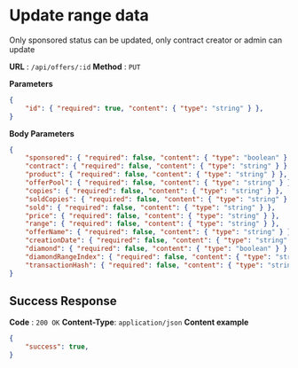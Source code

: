 # Update range data
Only sponsored status can be updated, only contract creator or admin can update

**URL** : `/api/offers/:id`
**Method** : `PUT`

**Parameters**
```json
{
    "id": { "required": true, "content": { "type": "string" } },
}
```

**Body Parameters**
```json
{
    "sponsored": { "required": false, "content": { "type": "boolean" } },
    "contract": { "required": false, "content": { "type": "string" } },
    "product": { "required": false, "content": { "type": "string" } },
    "offerPool": { "required": false, "content": { "type": "string" } },
    "copies": { "required": false, "content": { "type": "string" } },
    "soldCopies": { "required": false, "content": { "type": "string" } },
    "sold": { "required": false, "content": { "type": "string" } },
    "price": { "required": false, "content": { "type": "string" } },
    "range": { "required": false, "content": { "type": "string" } },
    "offerName": { "required": false, "content": { "type": "string" } },
    "creationDate": { "required": false, "content": { "type": "string" } },
    "diamond": { "required": false, "content": { "type": "boolean" } },
    "diamondRangeIndex": { "required": false, "content": { "type": "string" } },
    "transactionHash": { "required": false, "content": { "type": "string" } },
}
```

## Success Response
**Code** : `200 OK`
**Content-Type**: `application/json`
**Content example**
```json
{
    "success": true,
}
```